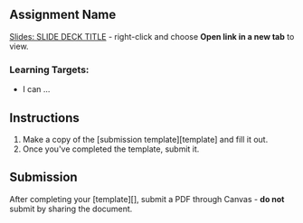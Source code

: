 [//]: # ( <p><iframe src="https://douglasurner.github.io/GDP1/units/1/assignments/U1.1-pong-in-unity/a-select-tutorial/" width="100%" height="666px"></iframe></p> )

## Assignment Name

[slides]: 
[template]: 

[Slides: SLIDE DECK TITLE][slides] - right-click and choose **Open link in a new tab** to view.

### Learning Targets:

* I can ...

## Instructions

1. Make a copy of the [submission template][template] and fill it out.
1. Once you've completed the template, submit it.

## Submission

After completing your [template][], submit a PDF through Canvas - **do not** submit by sharing the document.
